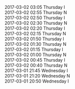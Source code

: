 2017-03-02 03:05 Thursday  I  
2017-03-02 02:55 Thursday  N  
2017-03-02 02:50 Thursday  I  
2017-03-02 02:30 Thursday  N  
2017-03-02 02:20 Thursday  I  
2017-03-02 02:15 Thursday  N  
2017-03-02 01:50 Thursday  I  
2017-03-02 01:30 Thursday  N  
2017-03-02 01:15 Thursday  I  
2017-03-02 01:00 Thursday  N  
2017-03-02 00:45 Thursday  I  
2017-03-02 00:40 Thursday  N  
2017-03-01 21:45 Wednesday  I  
2017-03-01 21:20 Wednesday  N  
2017-03-01 20:50 Wednesday  I  
